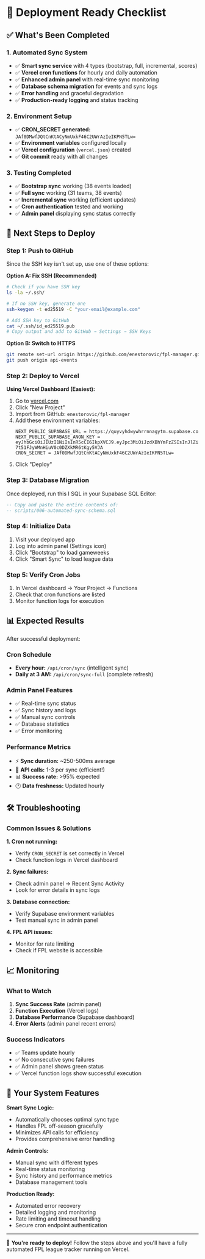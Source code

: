 # 🚀 Deployment Ready Checklist

## ✅ What's Been Completed

### 1. Automated Sync System
- ✅ **Smart sync service** with 4 types (bootstrap, full, incremental, scores)
- ✅ **Vercel cron functions** for hourly and daily automation
- ✅ **Enhanced admin panel** with real-time sync monitoring
- ✅ **Database schema migration** for events and sync logs
- ✅ **Error handling** and graceful degradation
- ✅ **Production-ready logging** and status tracking

### 2. Environment Setup
- ✅ **CRON_SECRET generated:** `JAf0DMwfJQtCnKtACyNmUxkF46C2UWrAzIeIKPN5TLw=`
- ✅ **Environment variables** configured locally
- ✅ **Vercel configuration** (`vercel.json`) created
- ✅ **Git commit** ready with all changes

### 3. Testing Completed
- ✅ **Bootstrap sync** working (38 events loaded)
- ✅ **Full sync** working (31 teams, 38 events)
- ✅ **Incremental sync** working (efficient updates)
- ✅ **Cron authentication** tested and working
- ✅ **Admin panel** displaying sync status correctly

## 🔧 Next Steps to Deploy

### Step 1: Push to GitHub
Since the SSH key isn't set up, use one of these options:

**Option A: Fix SSH (Recommended)**
```bash
# Check if you have SSH key
ls -la ~/.ssh/

# If no SSH key, generate one
ssh-keygen -t ed25519 -C "your-email@example.com"

# Add SSH key to GitHub
cat ~/.ssh/id_ed25519.pub
# Copy output and add to GitHub → Settings → SSH Keys
```

**Option B: Switch to HTTPS**
```bash
git remote set-url origin https://github.com/enestorovic/fpl-manager.git
git push origin api-events
```

### Step 2: Deploy to Vercel

**Using Vercel Dashboard (Easiest):**
1. Go to [vercel.com](https://vercel.com)
2. Click "New Project"
3. Import from GitHub: `enestorovic/fpl-manager`
4. Add these environment variables:
   ```
   NEXT_PUBLIC_SUPABASE_URL = https://quyvyhdwywhrrnnagytm.supabase.co
   NEXT_PUBLIC_SUPABASE_ANON_KEY = eyJhbGciOiJIUzI1NiIsInR5cCI6IkpXVCJ9.eyJpc3MiOiJzdXBhYmFzZSIsInJlZiI6InF1eXZ5aGR3eXdocnJubmFneXRtIiwicm9sZSI6ImFub24iLCJpYXQiOjE3NTM5MTgyOTEsImV4cCI6MjA2OTQ5NDI5MX0.gQTfobKSWW-7t51FJyWMnHiuV0c0DZXkMR6tKgy5VJA
   CRON_SECRET = JAf0DMwfJQtCnKtACyNmUxkF46C2UWrAzIeIKPN5TLw=
   ```
5. Click "Deploy"

### Step 3: Database Migration
Once deployed, run this 	I SQL in your Supabase SQL Editor:

```sql
-- Copy and paste the entire contents of:
-- scripts/006-automated-sync-schema.sql
```

### Step 4: Initialize Data
1. Visit your deployed app
2. Log into admin panel (Settings icon)
3. Click "Bootstrap" to load gameweeks
4. Click "Smart Sync" to load league data

### Step 5: Verify Cron Jobs
1. In Vercel dashboard → Your Project → Functions
2. Check that cron functions are listed
3. Monitor function logs for execution

## 📊 Expected Results

After successful deployment:

### Cron Schedule
- **Every hour:** `/api/cron/sync` (intelligent sync)
- **Daily at 3 AM:** `/api/cron/sync-full` (complete refresh)

### Admin Panel Features
- ✅ Real-time sync status
- ✅ Sync history and logs
- ✅ Manual sync controls
- ✅ Database statistics
- ✅ Error monitoring

### Performance Metrics
- ⚡ **Sync duration:** ~250-500ms average
- 🔄 **API calls:** 1-3 per sync (efficient!)
- 📊 **Success rate:** >95% expected
- 🕐 **Data freshness:** Updated hourly

## 🛠 Troubleshooting

### Common Issues & Solutions

**1. Cron not running:**
- Verify `CRON_SECRET` is set correctly in Vercel
- Check function logs in Vercel dashboard

**2. Sync failures:**
- Check admin panel → Recent Sync Activity
- Look for error details in sync logs

**3. Database connection:**
- Verify Supabase environment variables
- Test manual sync in admin panel

**4. FPL API issues:**
- Monitor for rate limiting
- Check if FPL website is accessible

## 📈 Monitoring

### What to Watch
1. **Sync Success Rate** (admin panel)
2. **Function Execution** (Vercel logs)
3. **Database Performance** (Supabase dashboard)
4. **Error Alerts** (admin panel recent errors)

### Success Indicators
- ✅ Teams update hourly
- ✅ No consecutive sync failures
- ✅ Admin panel shows green status
- ✅ Vercel function logs show successful execution

## 🎯 Your System Features

**Smart Sync Logic:**
- Automatically chooses optimal sync type
- Handles FPL off-season gracefully
- Minimizes API calls for efficiency
- Provides comprehensive error handling

**Admin Controls:**
- Manual sync with different types
- Real-time status monitoring
- Sync history and performance metrics
- Database management tools

**Production Ready:**
- Automated error recovery
- Detailed logging and monitoring
- Rate limiting and timeout handling
- Secure cron endpoint authentication

---

🎉 **You're ready to deploy!** Follow the steps above and you'll have a fully automated FPL league tracker running on Vercel.